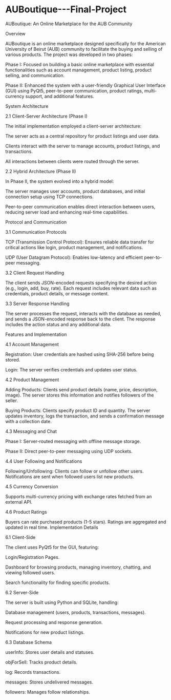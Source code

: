 # AUBoutique---Final-Project
AUBoutique: An Online Marketplace for the AUB Community

Overview

AUBoutique is an online marketplace designed specifically for the American University of Beirut (AUB) community to facilitate the buying and selling of various products. The project was developed in two phases:

Phase I: Focused on building a basic online marketplace with essential functionalities such as account management, product listing, product selling, and communication.

Phase II: Enhanced the system with a user-friendly Graphical User Interface (GUI) using PyQt5, peer-to-peer communication, product ratings, multi-currency support, and additional features.

System Architecture

2.1 Client-Server Architecture (Phase I)

The initial implementation employed a client-server architecture:

The server acts as a central repository for product listings and user data.

Clients interact with the server to manage accounts, product listings, and transactions.

All interactions between clients were routed through the server.

2.2 Hybrid Architecture (Phase II)

In Phase II, the system evolved into a hybrid model:

The server manages user accounts, product databases, and initial connection setup using TCP connections.

Peer-to-peer communication enables direct interaction between users, reducing server load and enhancing real-time capabilities.

Protocol and Communication

3.1 Communication Protocols

TCP (Transmission Control Protocol): Ensures reliable data transfer for critical actions like login, product management, and notifications.

UDP (User Datagram Protocol): Enables low-latency and efficient peer-to-peer messaging.

3.2 Client Request Handling

The client sends JSON-encoded requests specifying the desired action (e.g., login, add, buy, rate). Each request includes relevant data such as credentials, product details, or message content.

3.3 Server Response Handling

The server processes the request, interacts with the database as needed, and sends a JSON-encoded response back to the client. The response includes the action status and any additional data.

Features and Implementation

4.1 Account Management

Registration: User credentials are hashed using SHA-256 before being stored.

Login: The server verifies credentials and updates user status.

4.2 Product Management

Adding Products: Clients send product details (name, price, description, image). The server stores this information and notifies followers of the seller.

Buying Products: Clients specify product ID and quantity. The server updates inventory, logs the transaction, and sends a confirmation message with a collection date.

4.3 Messaging and Chat

Phase I: Server-routed messaging with offline message storage.

Phase II: Direct peer-to-peer messaging using UDP sockets.

4.4 User Following and Notifications

Following/Unfollowing: Clients can follow or unfollow other users. Notifications are sent when followed users list new products.

4.5 Currency Conversion

Supports multi-currency pricing with exchange rates fetched from an external API.

4.6 Product Ratings

Buyers can rate purchased products (1-5 stars). Ratings are aggregated and updated in real time.
Implementation Details

6.1 Client-Side

The client uses PyQt5 for the GUI, featuring:

Login/Registration Pages.

Dashboard for browsing products, managing inventory, chatting, and viewing followed users.

Search functionality for finding specific products.

6.2 Server-Side

The server is built using Python and SQLite, handling:

Database management (users, products, transactions, messages).

Request processing and response generation.

Notifications for new product listings.

6.3 Database Schema

userInfo: Stores user details and statuses.

objForSell: Tracks product details.

log: Records transactions.

messages: Stores undelivered messages.

followers: Manages follow relationships.



